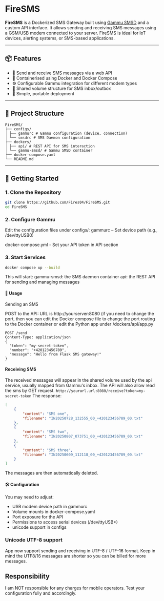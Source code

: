 # FireSMS

**FireSMS** is a Dockerized SMS Gateway built using [Gammu SMSD](https://wammu.eu/docs/manual/smsd/) and a custom API interface. It allows sending and receiving SMS messages using a GSM/USB modem connected to your server. FireSMS is ideal for IoT devices, alerting systems, or SMS-based applications.

---

## 📦 Features
- 📨 Send and receive SMS messages via a web API
- 🐳 Containerised using Docker and Docker Compose
- ⚙️ Configurable Gammu integration for different modem types
- 📁 Shared volume structure for SMS inbox/outbox
- 🔧 Simple, portable deployment

---

## 🧱 Project Structure
```
FireSMS/
├── configs/
│ ├── gammurc # Gammu configuration (device, connection)
│ └── smsdrc # SMS Daemon configuration
├── dockers/
│ ├── api/ # REST API for SMS interaction
│ └── gammu-smsd/ # Gammu SMSD container
├── docker-compose.yaml
└── README.md
```

---

## 🚀 Getting Started

### 1. Clone the Repository

```bash
git clone https://github.com/Fires04/FireSMS.git
cd FireSMS
```

### 2. Configure Gammu

Edit the configuration files under configs/:
gammurc – Set device path (e.g., /dev/ttyUSB0)

docker-compose.yml - Set your API token in API section

### 3. Start Services

```bash
docker compose up --build
```
This will start:
gammu-smsd: the SMS daemon container
api: the REST API for sending and managing messages

#### 📡 Usage

Sending an SMS

POST to the API:
URL is http://yourserver:8080 (if you need to change the port, then you can edit the Docker compose file to change the port routing to the Docker container or edit the Python app under /dockers/api/app.py

```http
POST /send
Content-Type: application/json
{
  "token": "my-secret-token",
  "number": "+420123456789",
  "message": "Hello from Flask SMS gateway!"
}
```

#### Receiving SMS

The received messages will appear in the shared volume used by the api service, usually mapped from Gammu's inbox. The API will also allow read the sms by GET request.
```http://yoururl.url:8080/receive?token=my-secret-token```
The response:
```json
[
    {
        "content": "SMS one",
        "filename": "IN20250728_132555_00_+420123456789_00.txt"
    },
    {
        "content": "SMS two",
        "filename": "IN20250807_073751_00_+420123456789_00.txt"
    },
    {
        "content": "SMS three",
        "filename": "IN20250609_112118_00_+420123456789_00.txt"
    }
]
```
The messages are then automatically deleted.

#### 🛠️ Configuration

You may need to adjust:
- USB modem device path in gammurc
- Volume mounts in docker-compose.yaml
- Port exposure for the API
- Permissions to access serial devices (/dev/ttyUSB*)
- unicode support in configs


### Unicode UTF-8 support

App now support sending and receiving in UTF-8 / UTF-16 format. Keep in mind the UTF8/16 messages are shorter so you can be billed for more messages.

## Responsibility
I am NOT responsible for any charges for mobile operators. Test your configuration fully and accordingly.